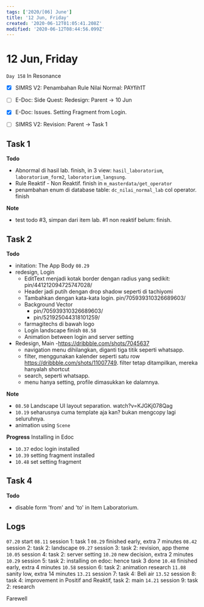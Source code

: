 ```yaml
---
tags: ['2020/[06] June']
title: '12 Jun, Friday'
created: '2020-06-12T01:05:41.208Z'
modified: '2020-06-12T08:44:56.099Z'
---
```


# 12 Jun, Friday

`Day 158` In Resonance

- [x] SIMRS V2: Penambahan Rule Nilai Normal: PAYfih1T
- [ ] E-Doc: Side Quest: Redesign: Parent -> 10 Jun
- [x] E-Doc: Issues. Setting Fragment from Login.
- [ ] SIMRS V2: Revision: Parent -> Task 1


## Task 1
**Todo**
- Abnormal di hasil lab. finish, in 3 view: `hasil_laboratorium`, `laboratorium_form2`, `laboratorium_langsung`.
- Rule Reaktif - Non Reaktif. finish in `m_masterdata/get_operator`
- penambahan enum di database table: `dc_nilai_normal_lab` col operator. finish

**Note**
- test todo #3, simpan dari item lab. #1 non reaktif belum: finish.

## Task 2
**Todo**
- initation: The App Body `08.29`
- redesign, Login
  - EditText menjadi kotak border dengan radius yang sedikit: pin/441212094725747028/
  - Header jadi putih dengan drop shadow seperti di tachiyomi
  - Tambahkan dengan kata-kata login. pin/705939310326689603/
  - Background Vector
    - pin/705939310326689603/
    - pin/521925044318101259/
  - farmagitechs di bawah logo
  - Login landscape finish `08.58`
  - Animation between login and server setting
- Redesign, Main -https://dribbble.com/shots/7045637  
  - navigation menu dihilangkan, diganti tiga titik seperti whatsapp. 
  - filter, menggunakan kalender seperti satu row https://dribbble.com/shots/11007749. filter tetap ditampilkan, mereka hanyalah shortcut
  - search, seperti whatsapp.  
  - menu hanya setting, profile dimasukkan ke dalamnya.

**Note**
- `08.50` Landscape UI layout separation. watch?v=KJGKj078Qag
- `10.19` seharusnya cuma template aja kan? bukan mengcopy lagi seluruhnya.
- animation using `Scene` 

**Progress** Installing in Edoc
- `10.37` edoc login installed
- `10.39` setting fragment installed
- `10.48` set setting fragment

## Task 4
**Todo**
- disable form 'from' and 'to' in Item Laboratorium.

## Logs
`07.20` start
`08.11` session 1: task 1
`08.29` finished early, extra 7 minutes
`08.42` session 2: task 2: landscape
`09.27` session 3: task 2: revision, app theme
`10.05` session 4: task 2: server setting
`10.20` new decision, extra 2 minutes
`10.29` session 5: task 2: installing on edoc: hence task 3 done
`10.48` finished early, extra 4 minutes
`10.58` session 6: task 2: animation research
`11.08` sanity low, extra 14 minutes
`13.21` session 7: task 4: Beli air
`13.52` session 8: task 4: improvement in Positif and Reaktif, task 2: main
`14.21` session 9: task 2: research

Farewell




